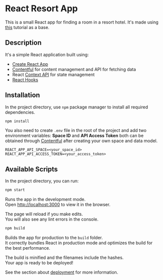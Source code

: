 # React Resort App

This is a small React app for finding a room in a resort hotel. It's made using [this](https://youtu.be/l0JbuMVXaTs) tutorial as a base.

## Description

It's a simple React application built using:

- [Create React App](https://github.com/facebook/create-react-app)
- [Contentful](https://app.contentful.com/) for content management and API for fetching data
- React [Context API](https://reactjs.org/docs/context.html) for state management
- [React Hooks](https://reactjs.org/docs/hooks-intro.html)

## Installation

In the project directory, use `npm` package manager to install all required dependencies.

```bash
npm install
```

You also need to create `.env` file in the root of the project and add two environment variables: **Space ID** and **API Access Token** both can be obtained through [Contentful](https://app.contentful.com/) after creating your own space and data model.

```
REACT_APP_API_SPACE=<your_space_id>
REACT_APP_API_ACCESS_TOKEN=<your_access_token>
```

## Available Scripts

In the project directory, you can run:

```bash
npm start
```

Runs the app in the development mode.<br />
Open [http://localhost:3000](http://localhost:3000) to view it in the browser.

The page will reload if you make edits.<br />
You will also see any lint errors in the console.

```bash
npm build
```

Builds the app for production to the `build` folder.<br />
It correctly bundles React in production mode and optimizes the build for the best performance.

The build is minified and the filenames include the hashes.<br />
Your app is ready to be deployed!

See the section about [deployment](https://facebook.github.io/create-react-app/docs/deployment) for more information.
